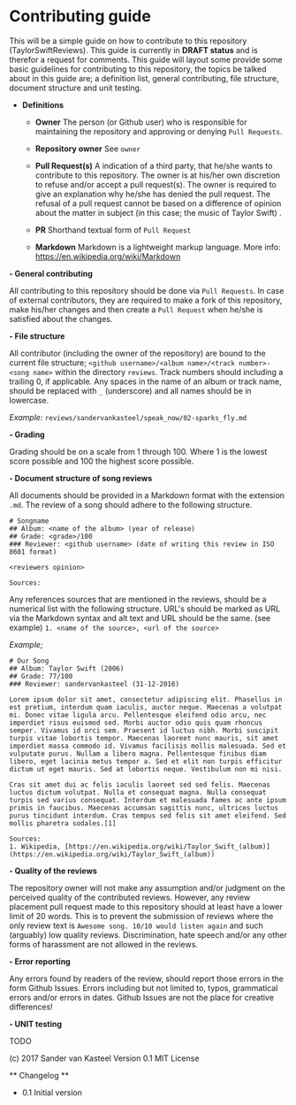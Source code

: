 # Contributing guide

This will be a simple guide on how to contribute to this repository (TaylorSwiftReviews). This guide is currently in **DRAFT status** and is therefor a request for comments. This guide will layout some provide some basic guidelines for contributing to this repository, the topics be talked about in this guide are; a definition list, general contributing, file structure, document structure and unit testing.

- **Definitions**

	* **Owner**
	The person (or Github user) who is responsible for maintaining the repository and approving or denying `Pull Requests`.
	
	* **Repository owner** 
	See `owner`

	* **Pull Request(s)** 
	A indication of a third party, that he/she wants to contribute to this repository. The owner is at his/her own discretion to refuse and/or accept a pull request(s). The owner is required to give an explanation why he/she has denied the pull request. The refusal of a pull request cannot be based on a difference of opinion about the matter in subject (in this case; the music of Taylor Swift) .
	
	* **PR**
	Shorthand textual form of `Pull Request`
	
	* **Markdown**
	Markdown is a lightweight markup language. More info: https://en.wikipedia.org/wiki/Markdown
	
**- General contributing**

All contributing to this repository should be done via `Pull Requests`. In case of external contributors, they are required to make a fork of this repository, make his/her changes and then create a `Pull Request` when he/she is satisfied about the changes.

**- File structure**

All contributor (including the owner of the repository) are bound to the current file structure; `<github username>/<album name>/<track number>-<song name>` within the directory `reviews`. Track numbers should including a trailing 0, if applicable. Any spaces in the name of an album or track name, should be replaced with `_` (underscore) and all names should be in lowercase. 

*Example:*
`reviews/sandervankasteel/speak_now/02-sparks_fly.md`

**- Grading**

Grading should be on a scale from 1 through 100. Where 1 is the lowest score possible and 100 the highest score possible. 

**- Document structure of song reviews**

All documents should be provided in a Markdown format with the extension `.md`. The review of a song should adhere to the following structure.

```
# Songname
## Album: <name of the album> (year of release)
## Grade: <grade>/100
### Reviewer: <github username> (date of writing this review in ISO 8601 format)

<reviewers opinion>

Sources:
```

Any references sources that are mentioned in the reviews, should be a numerical list with the following structure. URL's should be marked as URL via the Markdown syntax and alt text and URL should be the same. (see example)
`1. <name of the source>, <url of the source>` 

*Example;*
```
# Our Song
## Album: Taylor Swift (2006)
## Grade: 77/100
### Reviewer: sandervankasteel (31-12-2016)

Lorem ipsum dolor sit amet, consectetur adipiscing elit. Phasellus in est pretium, interdum quam iaculis, auctor neque. Maecenas a volutpat mi. Donec vitae ligula arcu. Pellentesque eleifend odio arcu, nec imperdiet risus euismod sed. Morbi auctor odio quis quam rhoncus semper. Vivamus id orci sem. Praesent id luctus nibh. Morbi suscipit turpis vitae lobortis tempor. Maecenas laoreet nunc mauris, sit amet imperdiet massa commodo id. Vivamus facilisis mollis malesuada. Sed et vulputate purus. Nullam a libero magna. Pellentesque finibus diam libero, eget lacinia metus tempor a. Sed et elit non turpis efficitur dictum ut eget mauris. Sed at lobortis neque. Vestibulum non mi nisi.

Cras sit amet dui ac felis iaculis laoreet sed sed felis. Maecenas luctus dictum volutpat. Nulla et consequat magna. Nulla consequat turpis sed varius consequat. Interdum et malesuada fames ac ante ipsum primis in faucibus. Maecenas accumsan sagittis nunc, ultrices luctus purus tincidunt interdum. Cras tempus sed felis sit amet eleifend. Sed mollis pharetra sodales.[1] 

Sources:
1. Wikipedia, [https://en.wikipedia.org/wiki/Taylor_Swift_(album)](https://en.wikipedia.org/wiki/Taylor_Swift_(album)) 

```

**- Quality of the reviews**

The repository owner will not make any assumption and/or judgment on the perceived quality of the contributed reviews. However, any review placement pull request made to this repository should at least have a lower limit of 20 words. This is to prevent the submission of reviews where the only review text is `Awesome song. 10/10 would listen again` and such (arguably) low quality reviews. Discrimination, hate speech and/or any other forms of harassment are not allowed in the reviews.

**- Error reporting**

Any errors found by readers of the review, should report those errors in the form Github Issues. Errors including but not limited to, typos, grammatical errors and/or errors in dates. Github Issues are not the place for creative differences!

**- UNIT testing**

TODO

(c) 2017 Sander van Kasteel
Version 0.1
MIT License

** Changelog **

* 0.1
	Initial version
	